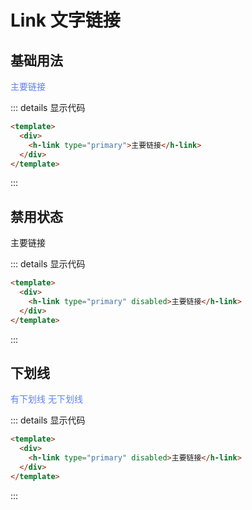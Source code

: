 # Link 文字链接

## 基础用法

<div class="example">
    <div>
        <h-link type="primary"  class="primary">主要链接</h-link>
    </div>

</div>

::: details 显示代码

```html
<template>
  <div>
    <h-link type="primary">主要链接</h-link>
  </div>
</template>
```

:::

## 禁用状态

<div class="example">
    <div>
        <h-link type="primary" disabled>主要链接</h-link>
    </div>

</div>

::: details 显示代码

```html
<template>
  <div>
    <h-link type="primary" disabled>主要链接</h-link>
  </div>
</template>
```

:::

## 下划线

<div class="example">
    <div>
        <h-link type="primary"  class="primary" underline>有下划线</h-link>
        <h-link type="primary"  class="primary" >无下划线</h-link>
    </div>
</div>

::: details 显示代码

```html
<template>
  <div>
    <h-link type="primary" disabled>主要链接</h-link>
  </div>
</template>
```

:::

<style>
   .example a {
        margin-right:10px;
    }
   .primary{
        color:#5d80f4 !important
   }
   
</style>
